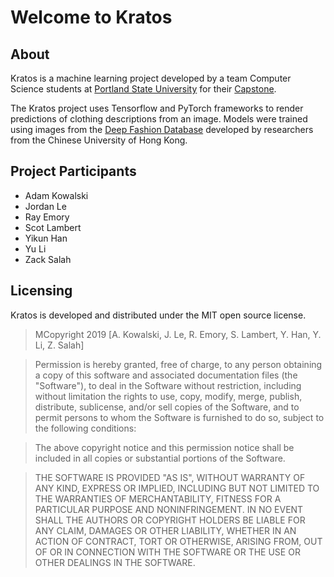 # Welcome to Kratos

## About
Kratos is a machine learning project developed by a team Computer Science students at [Portland State University](https://www.pdx.edu) for their [Capstone](https://www.pdx.edu/computer-science/capstone).

The Kratos project uses Tensorflow and PyTorch frameworks to render predictions of clothing descriptions from an image. Models were trained using images from the [Deep Fashion Database](http://mmlab.ie.cuhk.edu.hk/projects/DeepFashion.html) developed by researchers from the Chinese University of Hong Kong.


## Project Participants

* Adam Kowalski
* Jordan Le
* Ray Emory
* Scot Lambert
* Yikun Han
* Yu Li
* Zack Salah


## Licensing
Kratos is developed and distributed under the MIT open source license.

> MCopyright 2019 [A. Kowalski, J. Le, R. Emory, S. Lambert, Y. Han, Y. Li, Z. Salah]

>Permission is hereby granted, free of charge, to any person obtaining a copy of this software and associated documentation files (the "Software"), to deal in the Software without restriction, including without limitation the rights to use, copy, modify, merge, publish, distribute, sublicense, and/or sell copies of the Software, and to permit persons to whom the Software is furnished to do so, subject to the following conditions:

>The above copyright notice and this permission notice shall be included in all copies or substantial portions of the Software.

>THE SOFTWARE IS PROVIDED "AS IS", WITHOUT WARRANTY OF ANY KIND, EXPRESS OR IMPLIED, INCLUDING BUT NOT LIMITED TO THE WARRANTIES OF MERCHANTABILITY, FITNESS FOR A PARTICULAR PURPOSE AND NONINFRINGEMENT. IN NO EVENT SHALL THE AUTHORS OR COPYRIGHT HOLDERS BE LIABLE FOR ANY CLAIM, DAMAGES OR OTHER LIABILITY, WHETHER IN AN ACTION OF CONTRACT, TORT OR OTHERWISE, ARISING FROM, OUT OF OR IN CONNECTION WITH THE SOFTWARE OR THE USE OR OTHER DEALINGS IN THE SOFTWARE.

